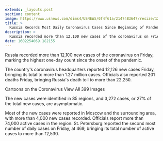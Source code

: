 ```yaml
--- 
extends: _layouts.post 
section: content 
image: https://www.usnews.com/dims4/USNEWS/0f4f61a/2147483647/resize/1200x%3E/quality/85/?url=http%3A%2F%2Fmedia.beam.usnews.com%2F3b%2F8a%2F4f92cf234315a9ff6a3b40c65ec8%2F201009-russia-editorial.jpg 
title: > 
  Russia Records Most Daily Coronavirus Cases Since Beginning of Pandemic 
description: > 
  Russia recorded more than 12,100 new cases of the coronavirus on Friday, marking the highest one-day count since the onset of the pandemic.The country's coronavirus headquarters reported 12,126 new cases Friday, bringing its total to more than 1.27 million cases.Cartoons on the Coronavirus View All 399 ImagesThe new cases were identified in 85 regions, and 3,272 cases, or 27% of the total new cases, are asymptomatic.Most of the new cases were reported in Moscow and the surrounding area, with more than 4,000 new cases recorded.St. Petersburg reported the second most number of daily cases on Friday, at 469, bringing its total number of active cases to more than 12,530. 
date: 1602254069.182155 
--- 
```

Russia recorded more than 12,100 new cases of the coronavirus on Friday, marking the highest one-day count since the onset of the pandemic.

The country's coronavirus headquarters reported 12,126 new cases Friday, bringing its total to more than 1.27 million cases. Officials also reported 201 deaths Friday, bringing Russia's death toll to more than 22,250.

Cartoons on the Coronavirus View All 399 Images

The new cases were identified in 85 regions, and 3,272 cases, or 27% of the total new cases, are asymptomatic.

Most of the new cases were reported in Moscow and the surrounding area, with more than 4,000 new cases recorded. Officials report more than 74,000 active cases in the region. St. Petersburg reported the second most number of daily cases on Friday, at 469, bringing its total number of active cases to more than 12,530.